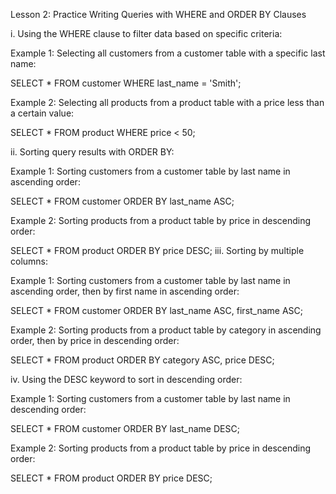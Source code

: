 Lesson 2: Practice Writing Queries with WHERE and ORDER BY Clauses

i. Using the WHERE clause to filter data based on specific criteria:

Example 1: Selecting all customers from a customer table with a specific last name:

SELECT * FROM customer WHERE last_name = 'Smith';

Example 2: Selecting all products from a product table with a price less than a certain value:

SELECT * FROM product WHERE price < 50;

ii. Sorting query results with ORDER BY:

Example 1: Sorting customers from a customer table by last name in ascending order:

SELECT * FROM customer ORDER BY last_name ASC;

Example 2: Sorting products from a product table by price in descending order:

SELECT * FROM product ORDER BY price DESC;
iii. Sorting by multiple columns:

Example 1: Sorting customers from a customer table by last name in ascending order, then by first name in ascending order:

SELECT * FROM customer ORDER BY last_name ASC, first_name ASC;

Example 2: Sorting products from a product table by category in ascending order, then by price in descending order:

SELECT * FROM product ORDER BY category ASC, price DESC;


iv. Using the DESC keyword to sort in descending order:

Example 1: Sorting customers from a customer table by last name in descending order:

SELECT * FROM customer ORDER BY last_name DESC;

Example 2: Sorting products from a product table by price in descending order:

SELECT * FROM product ORDER BY price DESC;


